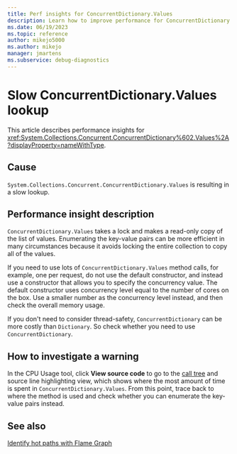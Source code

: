 ```yaml
---
title: Perf insights for ConcurrentDictionary.Values
description: Learn how to improve performance for ConcurrentDictionary.Values.
ms.date: 06/19/2023
ms.topic: reference
author: mikejo5000
ms.author: mikejo
manager: jmartens
ms.subservice: debug-diagnostics
---
```


# Slow ConcurrentDictionary.Values lookup

This article describes performance insights for <xref:System.Collections.Concurrent.ConcurrentDictionary%602.Values%2A?displayProperty=nameWithType>.

## Cause

`System.Collections.Concurrent.ConcurrentDictionary.Values` is resulting in a slow lookup.

## Performance insight description

`ConcurrentDictionary.Values` takes a lock and makes a read-only copy of the list of values. Enumerating the key-value pairs can be more efficient in many circumstances because it avoids locking the entire collection to copy all of the values.

If you need to use lots of `ConcurrentDictionary.Values` method calls, for example, one per request, do not use the default constructor, and instead use a constructor that allows you to specify the concurrency value. The default constructor uses concurrency level equal to the number of cores on the box. Use a smaller number as the concurrency level instead, and then check the overall memory usage.

If you don't need to consider thread-safety, `ConcurrentDictionary` can be more costly than `Dictionary`. So check whether you need to use `ConcurrentDictionary`.

## How to investigate a warning

In the CPU Usage tool, click **View source code** to go to the [call tree](../profiling/cpu-usage.md#BKMK_Call_tree_structure) and source line highlighting view, which shows where the most amount of time is spent in `ConcurrentDictionary.Values`. From this point, trace back to where the method is used and check whether you can enumerate the key-value pairs instead.

## See also

[Identify hot paths with Flame Graph](../profiling/flame-graph.md)
